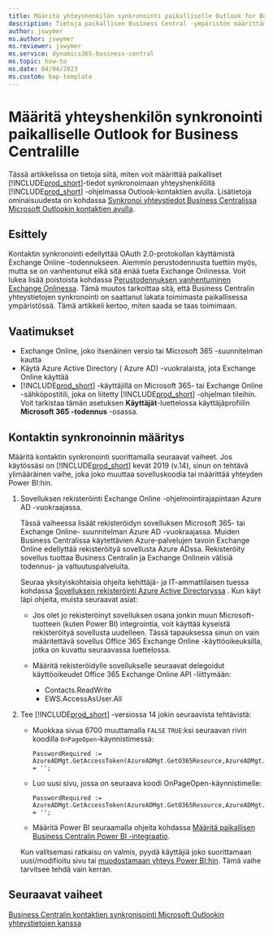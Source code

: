 ```yaml
---
title: Määritä yhteyshenkilön synkronointi paikalliselle Outlook for Business Centralille
description: Tietoja paikallisen Business Central -ympäristön määrittämisestä synkronoimaan yhteyshenkilöitä Business Centralissa ja Outlookissa.
author: jswymer
ms.author: jswymer
ms.reviewer: jswymer
ms.service: dynamics365-business-central
ms.topic: how-to
ms.date: 04/04/2023
ms.custom: bap-template
---
```


# <a name="set-up-contact-sync-with-outlook-for-business-central-on-premises"></a><a name="set-up-contact-sync-with-outlook-for-business-central-on-premises"></a><a name="set-up-contact-sync-with-outlook-for-business-central-on-premises"></a>Määritä yhteyshenkilön synkronointi paikalliselle Outlook for Business Centralille

Tässä artikkelissa on tietoja siitä, miten voit määrittää paikalliset [!INCLUDE[prod_short](includes/prod_short.md)]-tiedot synkronoimaan yhteyshenkilöitä [!INCLUDE[prod_short](includes/prod_short.md)] -ohjelmassa Outlook-kontaktien avulla. Lisätietoja ominaisuudesta on kohdassa [Synkronoi yhteystiedot Business Centralissa Microsoft Outlookin kontaktien avulla](admin-synchronize-outlook-contacts.md).

## <a name="introduction"></a><a name="introduction"></a><a name="introduction"></a>Esittely

Kontaktin synkronointi edellyttää OAuth 2.0-protokollan käyttämistä Exchange Online -todennukseen. Aiemmin perustodennusta tuettiin myös, mutta se on vanhentunut eikä sitä enää tueta Exchange Onlinessa. Voit lukea lisää poistoista kohdassa [Perustodennuksen vanhentuminen Exchange Onlinessa](/exchange/clients-and-mobile-in-exchange-online/deprecation-of-basic-authentication-exchange-online). Tämä muutos tarkoittaa sitä, että Business Centralin yhteystietojen synkronointi on saattanut lakata toimimasta paikallisessa ympäristössä. Tämä artikkeli kertoo, miten saada se taas toimimaan.

## <a name="prerequisites"></a><a name="prerequisites"></a><a name="prerequisites"></a>Vaatimukset

- Exchange Online, joko itsenäinen versio tai Microsoft 365 -suunnitelman kautta  
- Käytä Azure Active Directory ( Azure AD) -vuokralaista, jota Exchange Online käyttää
- [!INCLUDE[prod_short](includes/prod_short.md)] -käyttäjillä on Microsoft 365- tai Exchange Online -sähköpostitili, joka on liitetty [!INCLUDE[prod_short](includes/prod_short.md)] -ohjelman tileihin. Voit tarkistaa tämän asetuksen **Käyttäjät**-luettelossa käyttäjäprofiilin **Microsoft 365 -todennus** -osassa. 

## <a name="set-up-contact-sync"></a><a name="set-up-contact-sync"></a><a name="set-up-contact-sync"></a>Kontaktin synkronoinnin määritys

Määritä kontaktin synkronointi suorittamalla seuraavat vaiheet. Jos käytössäsi on [!INCLUDE[prod_short](includes/prod_short.md)] kevät 2019 (v.14), sinun on tehtävä ylimääräinen vaihe, joka joko muuttaa sovelluskoodia tai määrittää yhteyden Power BI:hin.

1. <a name="registerapp"></a>Sovelluksen rekisteröinti Exchange Online -ohjelmointirajapintaan Azure AD -vuokraajassa.

   Tässä vaiheessa lisäät rekisteröidyn sovelluksen Microsoft 365- tai Exchange Online- suunnitelman Azure AD -vuokraajassa. Muiden Business Centralissa käytettävien Azure-palvelujen tavoin Exchange Online edellyttää rekisteröityä sovellusta Azure ADssa. Rekisteröity sovellus tuottaa Business Centralin ja Exchange Onlinein välisiä todennus- ja valtuutuspalveluita.

   Seuraa yksityiskohtaisia ohjeita kehittäjä- ja IT-ammattilaisen tuessa kohdassa [Sovelluksen rekisteröinti Azure Active Directoryssa](/dynamics365/business-central/dev-itpro/administration/register-app-azure#register-an-application-in-azure-active-directory) . Kun käyt läpi ohjeita, muista seuraavat asiat:

   - Jos olet jo rekisteröinyt sovelluksen osana jonkin muun Microsoft-tuotteen (kuten Power BI) integrointia, voit käyttää kyseistä rekisteröityä sovellusta uudelleen. Tässä tapauksessa sinun on vain määritettävä sovellus Office 365 Exchange Online -käyttöoikeuksilla, jotka on kuvattu seuraavassa luettelossa.

   - Määritä rekisteröidylle sovellukselle seuraavat delegoidut käyttöoikeudet Office 365 Exchange Online API -liittymään:

     - Contacts.ReadWrite
     - EWS.AccessAsUser.All

2. Tee [!INCLUDE[prod_short](includes/prod_short.md)] -versiossa 14 jokin seuraavista tehtävistä:

   - Muokkaa sivua 6700 muuttamalla `FALSE` `TRUE`:ksi seuraavan rivin koodilla `OnPageOpen`-käynnistimessä:

     ```
     PasswordRequired := AzureADMgt.GetAccessToken(AzureADMgt.GetO365Resource,AzureADMgt.GetO365ResourceName,TRUE) = '';
     ```

   - Luo uusi sivu, jossa on seuraava koodi OnPageOpen-käynnistimelle:

     ```
     PasswordRequired := AzureADMgt.GetAccessToken(AzureADMgt.GetO365Resource,AzureADMgt.GetO365ResourceName,TRUE) = '';
     ```

   - Määritä Power BI seuraamalla ohjeita kohdassa [Määritä paikallisen Business Centralin Power BI -integraatio](admin-powerbi-setup.md#setup).

   Kun valitsemasi ratkaisu on valmis, pyydä käyttäjiä joko suorittamaan uusi/modifioitu sivu tai [muodostamaan yhteys Power BI:hin](across-working-with-powerbi.md#connect). Tämä vaihe tarvitsee tehdä vain kerran.

## <a name="next-steps"></a><a name="next-steps"></a><a name="next-steps"></a>Seuraavat vaiheet

[Business Centralin kontaktien synkronisointi Microsoft Outlookin yhteystietojen kanssa](admin-synchronize-outlook-contacts.md)  
